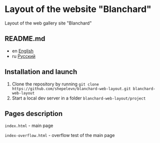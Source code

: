 # Layout of the website "Blanchard"

Layout of the web gallery site "Blanchard"

## README.md

* en [English](../README.md)
* ru [Русский](../readme/README.ru.md)

## Installation and launch

1. Clone the repository by running
   `git clone https://github.com/shepelevn/blanchard-web-layout.git blanchard-web-layout`
2. Start a local dev server in a folder `blanchard-web-layout/project`

## Pages description

`index.html` - main page

`index-overflow.html` - overflow test of the main page

